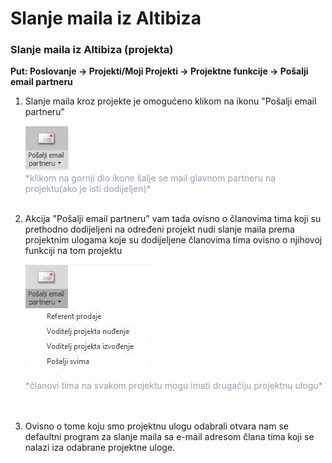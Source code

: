 # Slanje maila iz Altibiza

### Slanje maila iz Altibiza (projekta)  

**Put: Poslovanje → Projekti/Moji Projekti → Projektne funkcije → Pošalji email partneru**  

1. Slanje maila kroz projekte je omogućeno klikom na ikonu "Pošalji email partneru"

    ![Slanje maila iz Altibiza](/images/slanjemaila.png "Slanje maila iz Altibiza")  
    <span style="color: #97a0af">\*klikom na gornji dio ikone šalje se mail glavnom partneru na projektu(ako je isti dodijeljen)\*</span>
    <br></br>

 2. Akcija "Pošalji email partneru" vam tada ovisno o članovima tima koji su prethodno dodijeljeni na određeni projekt nudi slanje maila prema projektnim ulogama koje su dodijeljene članovima tima ovisno o njihovoj funkciji na tom projektu

    ![Slanje maila iz Altibiza](/images/slanjemaila2.jpg "Slanje maila iz Altibiza")  

    <span style="color: #97a0af">\*članovi tima na svakom projektu mogu imati drugačiju projektnu ulogu\*</span>  
    <br></br>

 3. Ovisno o tome koju smo projektnu ulogu odabrali otvara nam se defaultni program za slanje maila sa e-mail adresom člana tima koji se nalazi iza odabrane projektne uloge.
